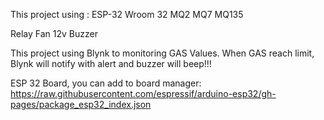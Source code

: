 This project using :
  ESP-32 Wroom 32
  MQ2
  MQ7
  MQ135
  
  Relay
  Fan 12v
  Buzzer
  
  
This project using Blynk to monitoring GAS Values. When GAS reach limit, Blynk will notify with alert and buzzer will beep!!!

ESP 32 Board, you can add to board manager:
https://raw.githubusercontent.com/espressif/arduino-esp32/gh-pages/package_esp32_index.json
